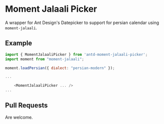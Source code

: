 # Moment Jalaali Picker
A wrapper for Ant Design's Datepicker to support for persian calendar using `moment-jalaali`.

## Example

```js
import { MomentJalaaliPicker } from 'antd-moment-jalaali-picker';
import moment from "moment-jalaali";

moment.loadPersian({ dialect: "persian-modern" });

...

    <MomentJalaaliPicker ... />
...

```


## Pull Requests

Are welcome.
